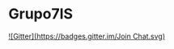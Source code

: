# Grupo7IS
[![Gitter](https://badges.gitter.im/Join Chat.svg)](https://gitter.im/p92canca/Grupo7IS?utm_source=badge&utm_medium=badge&utm_campaign=pr-badge&utm_content=badge)